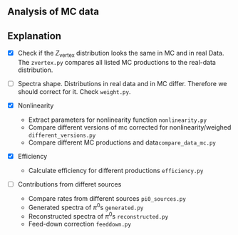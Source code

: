 Analysis of MC data
-------------------

## Explanation

- [x] Check if the $Z_{\text{vertex}}$ distribution looks the same in MC and in real Data. 
The `zvertex.py` compares all listed MC productions to the real-data distribution.

- [ ] Spectra shape. Distributions in real data and in MC differ. Therefore 
      we should correct for it. Check `weight.py`.

- [x] Nonlinearity
	- Extract parameters for nonlinearity function `nonlinearity.py`
	- Compare different versions of mc corrected for nonlinearity/weighed `different_versions.py`
	- Compare different MC productions and data`compare_data_mc.py`

- [x] Efficiency
	- Calculate efficiency for different productions `efficiency.py`

- [ ] Contributions from differet sources
	- Compare rates from different sources `pi0_sources.py`
	- Generated spectra of $\pi^{0}$s `generated.py`
	- Reconstructed spectra of $\pi^{0}$s `reconstructed.py`
	- Feed-down correction `feeddown.py`
